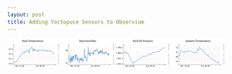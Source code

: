 ```yaml
---
layout: post
title: Adding Yoctopuce Sensors to Observium
---
```


![Observium Minigraphs](/assets/images/posts/2018-06-19-observium-yoctopuce/charts.png)